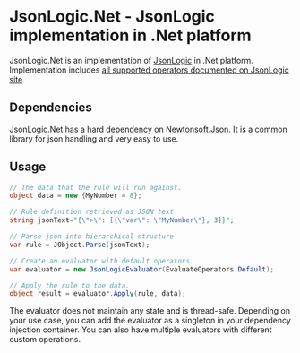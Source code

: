# JsonLogic.Net - JsonLogic implementation in .Net platform

JsonLogic.Net is an implementation of [JsonLogic](http://jsonlogic.com/) in .Net platform. Implementation includes [all supported operators documented on JsonLogic site](http://jsonlogic.com/operations.html).

## Dependencies

JsonLogic.Net has a hard dependency on [Newtonsoft.Json](https://www.nuget.org/packages/Newtonsoft.Json/). It is a common library for json handling and very easy to use.

## Usage

```csharp
// The data that the rule will run against. 
object data = new {MyNumber = 8};

// Rule definition retrieved as JSON text
string jsonText="{\">\": [{\"var\": \"MyNumber\"}, 3]}";

// Parse json into hierarchical structure
var rule = JObject.Parse(jsonText);

// Create an evaluator with default operators.
var evaluator = new JsonLogicEvaluator(EvaluateOperators.Default);

// Apply the rule to the data.
object result = evaluator.Apply(rule, data);
```

The evaluator does not maintain any state and is thread-safe. Depending on your use case, you can add the evaluator as a singleton in your dependency injection container. You can also have multiple evaluators with different custom operations.
